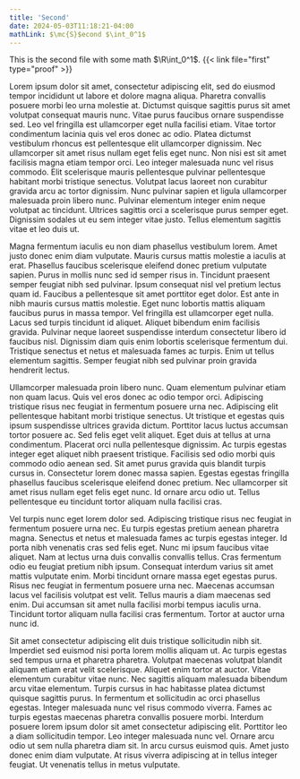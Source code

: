 ```yaml
---
title: 'Second'
date: 2024-05-03T11:18:21-04:00
mathLink: $\mc{S}$econd $\int_0^1$
---
```


This is the second file with some math $\R\int_0^1$. {{< link file="first" type="proof" >}}

Lorem ipsum dolor sit amet, consectetur adipiscing elit, sed do eiusmod tempor incididunt ut labore et dolore magna aliqua. Pharetra convallis posuere morbi leo urna molestie at. Dictumst quisque sagittis purus sit amet volutpat consequat mauris nunc. Vitae purus faucibus ornare suspendisse sed. Leo vel fringilla est ullamcorper eget nulla facilisi etiam. Vitae tortor condimentum lacinia quis vel eros donec ac odio. Platea dictumst vestibulum rhoncus est pellentesque elit ullamcorper dignissim. Nec ullamcorper sit amet risus nullam eget felis eget nunc. Non nisi est sit amet facilisis magna etiam tempor orci. Leo integer malesuada nunc vel risus commodo. Elit scelerisque mauris pellentesque pulvinar pellentesque habitant morbi tristique senectus. Volutpat lacus laoreet non curabitur gravida arcu ac tortor dignissim. Nunc pulvinar sapien et ligula ullamcorper malesuada proin libero nunc. Pulvinar elementum integer enim neque volutpat ac tincidunt. Ultrices sagittis orci a scelerisque purus semper eget. Dignissim sodales ut eu sem integer vitae justo. Tellus elementum sagittis vitae et leo duis ut.

Magna fermentum iaculis eu non diam phasellus vestibulum lorem. Amet justo donec enim diam vulputate. Mauris cursus mattis molestie a iaculis at erat. Phasellus faucibus scelerisque eleifend donec pretium vulputate sapien. Purus in mollis nunc sed id semper risus in. Tincidunt praesent semper feugiat nibh sed pulvinar. Ipsum consequat nisl vel pretium lectus quam id. Faucibus a pellentesque sit amet porttitor eget dolor. Est ante in nibh mauris cursus mattis molestie. Eget nunc lobortis mattis aliquam faucibus purus in massa tempor. Vel fringilla est ullamcorper eget nulla. Lacus sed turpis tincidunt id aliquet. Aliquet bibendum enim facilisis gravida. Pulvinar neque laoreet suspendisse interdum consectetur libero id faucibus nisl. Dignissim diam quis enim lobortis scelerisque fermentum dui. Tristique senectus et netus et malesuada fames ac turpis. Enim ut tellus elementum sagittis. Semper feugiat nibh sed pulvinar proin gravida hendrerit lectus.

Ullamcorper malesuada proin libero nunc. Quam elementum pulvinar etiam non quam lacus. Quis vel eros donec ac odio tempor orci. Adipiscing tristique risus nec feugiat in fermentum posuere urna nec. Adipiscing elit pellentesque habitant morbi tristique senectus. Ut tristique et egestas quis ipsum suspendisse ultrices gravida dictum. Porttitor lacus luctus accumsan tortor posuere ac. Sed felis eget velit aliquet. Eget duis at tellus at urna condimentum. Placerat orci nulla pellentesque dignissim. Ac turpis egestas integer eget aliquet nibh praesent tristique. Facilisis sed odio morbi quis commodo odio aenean sed. Sit amet purus gravida quis blandit turpis cursus in. Consectetur lorem donec massa sapien. Egestas egestas fringilla phasellus faucibus scelerisque eleifend donec pretium. Nec ullamcorper sit amet risus nullam eget felis eget nunc. Id ornare arcu odio ut. Tellus pellentesque eu tincidunt tortor aliquam nulla facilisi cras.

Vel turpis nunc eget lorem dolor sed. Adipiscing tristique risus nec feugiat in fermentum posuere urna nec. Eu turpis egestas pretium aenean pharetra magna. Senectus et netus et malesuada fames ac turpis egestas integer. Id porta nibh venenatis cras sed felis eget. Nunc mi ipsum faucibus vitae aliquet. Nam at lectus urna duis convallis convallis tellus. Cras fermentum odio eu feugiat pretium nibh ipsum. Consequat interdum varius sit amet mattis vulputate enim. Morbi tincidunt ornare massa eget egestas purus. Risus nec feugiat in fermentum posuere urna nec. Maecenas accumsan lacus vel facilisis volutpat est velit. Tellus mauris a diam maecenas sed enim. Dui accumsan sit amet nulla facilisi morbi tempus iaculis urna. Tincidunt tortor aliquam nulla facilisi cras fermentum. Tortor at auctor urna nunc id.

Sit amet consectetur adipiscing elit duis tristique sollicitudin nibh sit. Imperdiet sed euismod nisi porta lorem mollis aliquam ut. Ac turpis egestas sed tempus urna et pharetra pharetra. Volutpat maecenas volutpat blandit aliquam etiam erat velit scelerisque. Aliquet enim tortor at auctor. Vitae elementum curabitur vitae nunc. Nec sagittis aliquam malesuada bibendum arcu vitae elementum. Turpis cursus in hac habitasse platea dictumst quisque sagittis purus. In fermentum et sollicitudin ac orci phasellus egestas. Integer malesuada nunc vel risus commodo viverra. Fames ac turpis egestas maecenas pharetra convallis posuere morbi. Interdum posuere lorem ipsum dolor sit amet consectetur adipiscing elit. Porttitor leo a diam sollicitudin tempor. Leo integer malesuada nunc vel. Ornare arcu odio ut sem nulla pharetra diam sit. In arcu cursus euismod quis. Amet justo donec enim diam vulputate. At risus viverra adipiscing at in tellus integer feugiat. Ut venenatis tellus in metus vulputate.
